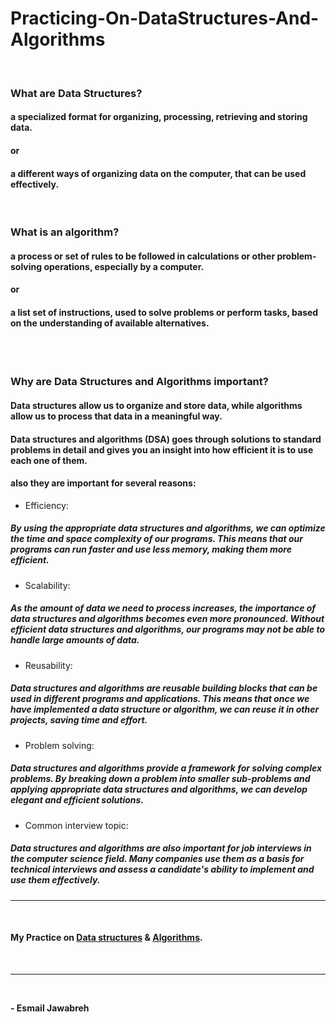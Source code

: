 # Practicing-On-DataStructures-And-Algorithms
<br>


### What are Data Structures?

#### a specialized format for organizing, processing, retrieving and storing data.
#### <strong>or</strong>
#### a different ways of organizing data on the computer, that can be used effectively.
<br>

### What is an algorithm?

#### a process or set of rules to be followed in calculations or other problem-solving operations, especially by a computer.
#### <strong>or</strong>
#### a list set of instructions, used to solve problems or perform tasks, based on the understanding of available alternatives.
<br>
<br>

### Why are Data Structures and Algorithms important?

#### Data structures allow us to organize and store data, while algorithms allow us to process that data in a meaningful way.
#### Data structures and algorithms (DSA) goes through solutions to standard problems in detail and gives you an insight into how efficient it is to use each one of them.

#### also they are important for several reasons:
- Efficiency: 
##### By using the appropriate data structures and algorithms, we can optimize the time and space complexity of our programs. This means that our programs can run faster and use less memory, making them more efficient.
- Scalability: 
##### As the amount of data we need to process increases, the importance of data structures and algorithms becomes even more pronounced. Without efficient data structures and algorithms, our programs may not be able to handle large amounts of data.
- Reusability: 
##### Data structures and algorithms are reusable building blocks that can be used in different programs and applications. This means that once we have implemented a data structure or algorithm, we can reuse it in other projects, saving time and effort.
- Problem solving: 
##### Data structures and algorithms provide a framework for solving complex problems. By breaking down a problem into smaller sub-problems and applying appropriate data structures and algorithms, we can develop elegant and efficient solutions.
- Common interview topic: 
##### Data structures and algorithms are also important for job interviews in the computer science field. Many companies use them as a basis for technical interviews and assess a candidate's ability to implement and use them effectively.
---
<br>

#### My Practice on [Data structures](./DataStructures/) & [Algorithms](./Algorithms/).
<br>

---
<br>

**- Esmail Jawabreh**